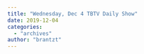 ```yaml
---
title: "Wednesday, Dec 4 TBTV Daily Show"
date: 2019-12-04
categories: 
  - "archives"
author: "brantzt"
---
```



